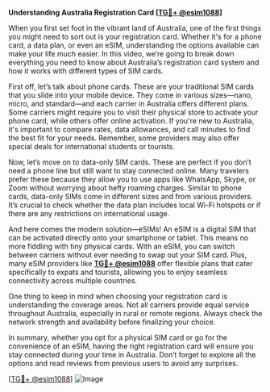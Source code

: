 **Understanding Australia Registration Card [[TG💪+ @esim1088](https://t.me/s/esim1088)]**

When you first set foot in the vibrant land of Australia, one of the first things you might need to sort out is your registration card. Whether it's for a phone card, a data plan, or even an eSIM, understanding the options available can make your life much easier. In this video, we’re going to break down everything you need to know about Australia’s registration card system and how it works with different types of SIM cards.

First off, let’s talk about phone cards. These are your traditional SIM cards that you slide into your mobile device. They come in various sizes—nano, micro, and standard—and each carrier in Australia offers different plans. Some carriers might require you to visit their physical store to activate your phone card, while others offer online activation. If you're new to Australia, it's important to compare rates, data allowances, and call minutes to find the best fit for your needs. Remember, some providers may also offer special deals for international students or tourists.

Now, let’s move on to data-only SIM cards. These are perfect if you don’t need a phone line but still want to stay connected online. Many travelers prefer these because they allow you to use apps like WhatsApp, Skype, or Zoom without worrying about hefty roaming charges. Similar to phone cards, data-only SIMs come in different sizes and from various providers. It’s crucial to check whether the data plan includes local Wi-Fi hotspots or if there are any restrictions on international usage.

And here comes the modern solution—eSIMs! An eSIM is a digital SIM that can be activated directly onto your smartphone or tablet. This means no more fiddling with tiny physical cards. With an eSIM, you can switch between carriers without ever needing to swap out your SIM card. Plus, many eSIM providers like **[TG💪+ @esim1088](https://t.me/s/esim1088)** offer flexible plans that cater specifically to expats and tourists, allowing you to enjoy seamless connectivity across multiple countries.

One thing to keep in mind when choosing your registration card is understanding the coverage areas. Not all carriers provide equal service throughout Australia, especially in rural or remote regions. Always check the network strength and availability before finalizing your choice.

In summary, whether you opt for a physical SIM card or go for the convenience of an eSIM, having the right registration card will ensure you stay connected during your time in Australia. Don’t forget to explore all the options and read reviews from previous users to avoid any surprises. 

[[TG💪+ @esim1088](https://t.me/s/esim1088)] ![Image](https://i.postimg.cc/Y0z9fWf4/image.png)